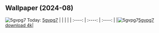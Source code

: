 ## Wallpaper (2024-08)
![5gvpg7](https://w.wallhaven.cc/full/5g/wallhaven-5gvpg7.jpg) Today: [5gvpg7](https://th.wallhaven.cc/small/5g/5gvpg7.jpg)
|      |      |      |
| :----: | :----: | :----: |
|![5gvpg7](https://th.wallhaven.cc/small/5g/5gvpg7.jpg)[5gvpg7 download 4k](https://wallhaven.cc/w/5gvpg7)|